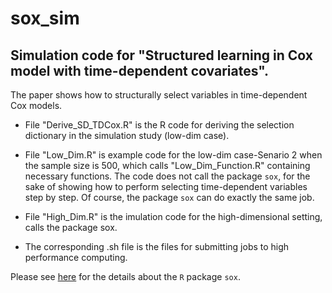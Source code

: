 # sox_sim

## Simulation code for "Structured learning in Cox model with time-dependent covariates".
The paper shows how to structurally select variables in time-dependent Cox models.

- File "Derive_SD_TDCox.R" is the R code for deriving the selection dictionary in the simulation study (low-dim case).

* File "Low_Dim.R" is example code for the low-dim case-Senario 2 when the sample size is 500, which calls "Low_Dim_Function.R" containing necessary functions. The code does not call the package ```sox```, for the sake of showing how to perform selecting time-dependent variables step by step. Of course, the package ```sox``` can do exactly the same job.

+ File "High_Dim.R" is the imulation code for the high-dimensional setting, calls the package sox.

- The corresponding .sh file is the files for submitting jobs to high performance computing.

Please see [here](https://cran.r-project.org/web/packages/sox/index.html) for the details about the ```R``` package ```sox```.
